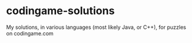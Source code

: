 # codingame-solutions
My solutions, in various languages (most likely Java, or C++), for puzzles on codingame.com
